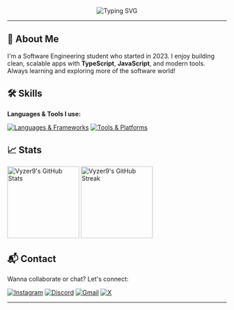 <!-- Minimalist GitHub README with Menu -->

<p align="center">
  <img src="https://readme-typing-svg.herokuapp.com?font=Fira+Code&size=26&pause=1000&color=A020F0&center=true&vCenter=true&width=435&lines=Hi+Guys,+I'm+Richard!;Fullstack+Dev+in+progress;Welcome+to+my+GitHub!+🚀" alt="Typing SVG" />
</p>



---

## 📌 About Me

I'm a Software Engineering student who started in 2023. I enjoy building clean, scalable apps with **TypeScript**, **JavaScript**, and modern tools. Always learning and exploring more of the software world!


## 🛠️ Skills

**Languages & Tools I use:**

[![Languages & Frameworks](https://skillicons.dev/icons?i=html,css,sass,tailwind,bootstrap,js,ts,react,vite,npm,gulp,babel)](https://skillicons.dev)
[![Tools & Platforms](https://skillicons.dev/icons?i=nodejs,python,docker,vercel,bash,postman,figma,vscode,vscodium,notion,obsidian,ae)](https://skillicons.dev)


## 📈 Stats

<div align="left">
  <img src="https://github-readme-stats.vercel.app/api?username=Vyzer9&theme=graywhite&show_icons=true&hide_border=true&count_private=true" alt="Vyzer9's GitHub Stats" height="165" />
  <img src="https://github-readme-streak-stats.herokuapp.com/?user=Vyzer9&theme=graywhite&hide_border=true" alt="Vyzer9's GitHub Streak" height="165"/>
</div>


## 📬 Contact

Wanna collaborate or chat? Let's connect:

[![Instagram](https://img.shields.io/badge/Instagram-FF0069.svg?style=for-the-badge&logo=Instagram&logoColor=white)](https://www.instagram.com/rsc.santoz)
[![Discord](https://img.shields.io/badge/Discord-5865F2.svg?style=for-the-badge&logo=Discord&logoColor=white)](https://discord.gg/vSS9Q2YP5D)
[![Gmail](https://img.shields.io/badge/Gmail-EA4335.svg?style=for-the-badge&logo=Gmail&logoColor=white)](mailto:Samzoovsk19@gmail.com)
[![X](https://img.shields.io/badge/X-000000.svg?style=for-the-badge&logo=X&logoColor=white)](https://twitter.com/Vyzr9)


---
